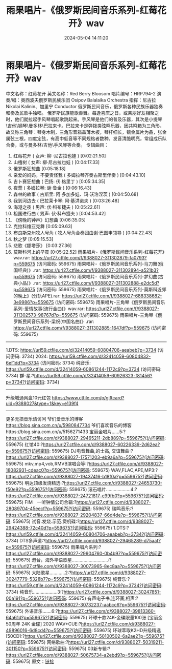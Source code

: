 ﻿---
title: 雨果唱片-《俄罗斯民间音乐系列-红莓花开》wav
date: 2024-05-04 14:11:20
categories: 古典音乐、新世纪、纯音雅乐
tags: 纯音雅乐
---
# 雨果唱片-《俄罗斯民间音乐系列-红莓花开》wav

中文名称：红莓花开
英文名称：Red Berry Bloosom
唱片编号：HRP794-2
演奏/唱：奥西波夫俄罗斯民族乐团 Osipov Balalaika Orchestra
指挥：尼古拉 Nikolai Kalinin、加里宁 Conductor
俄罗斯民间音乐，俄罗斯各种民族乐器独奏和奏及民歌手独唱。
俄罗斯民族能歌善舞。每逢喜庆之日，或亲朋好友相聚之时，他们就拉起手风琴唱起歌跳起来。手风琴是他们的普及乐器，其次是小提琴\吉他\钢琴\曼多林\巴拉来卡。巴拉来卡是弹拨类弦鸣乐器，因共鸣箱为三角形，故又称三角琴：琴身木制，三角形音箱盖薄木板，琴杆细长，镶金属片为品，张金属弦三根，四度定弦，有高中低音等不同规格者数种。发音清脆明亮，常组成乐队合奏，或与曼多林\吉他\手风琴等合奏。
专辑曲目：
01. 红莓花开 ( 女声: 柳 ·尼古拉也娃 ) [0:02:21.50]
02. 山楂树 ( 女声: 柳·尼古拉也娃 ) [0:04:17.33]
03. 俄罗斯狂想曲 [0:05:18.18]
04. 亲爱的妈妈，不要责怪我 ( 多姆拉琴齐奏古斯里伴奏 ) [0:04:43.10]
05. 吉卜赛狂想曲 ( 巴扬: 伏·格里丁 ) [0:05:34.35]
06. 夜莺 ( 多姆拉琴: 谢·鲁金 ) [0:06:16.43]
07. 森林的故事 ( 古斯里: 阿·多加多娃、玛·沃洛涅茨 ) [0:04:50.68]
08. 我到河边去 ( 巴拉莱卡琴: 阿·基洪诺夫 ) [0:03:26.48]
09. 海港之夜 ( 男声: 伏·科布捷夫 ) [0:05:22.61]
10. 祖国进行曲 ( 男声: 伏·科布捷夫 ) [0:04:53.42]
11. 《傍晚的钟声》幻想曲 [0:06:35.05]
12. 克拉科维亚克舞 [0:05:09.63]
13. 布良斯克州牧人号角 ( 牧人号角合奏团由谢·巴图申领导 ) [0:04:22.43]
14. 秋之梦 [0:05:15.53]
15. 悲歌《娜塔莎》 [0:03:27.36]
16. 莫斯科河上的早晨 [0:05:22.52]
雨果唱片-《俄罗斯民间音乐系列-红莓花开》wav.rar: https://url27.ctfile.com/f/9388027-311302879-fa0793?p=559675
(访问密码: 559675)
雨果唱片-《俄罗斯民间音乐系列-马刀舞(俄国经典)》.rar: https://url27.ctfile.com/f/9388027-311302894-a521b3?p=559675
(访问密码: 559675)
雨果唱片-《俄罗斯民间音乐系列-梦幻曲(古典小品)》.rar: https://url27.ctfile.com/f/9388027-311302888-e2dc5d?p=559675
(访问密码: 559675)
雨果唱片-《俄罗斯民间音乐系列-莫斯科近郊的晚上》(分轨APE).rar: https://url27.ctfile.com/f/9388027-688338682-3e9986?p=559675
(访问密码: 559675)
雨果唱片-三角琴《俄罗斯民间音乐系列-爱情故事(流行金曲)》wav.rar: https://url27.ctfile.com/f/9388027-311302573-98767d?p=559675
(访问密码: 559675)
雨果唱片-三角琴《俄罗斯民间音乐系列-梁祝(中国名曲)》.rar: https://url27.ctfile.com/f/9388027-311302885-1647df?p=559675
(访问密码: 559675)
*********************************************************************************************
1.DTS: https://url59.ctfile.com/d/32414059-60804706-aeabeb?p=3734
(访问密码: 3734)
2024: https://url59.ctfile.com/d/32414059-60804832-6ef1dd?p=3734
(访问密码: 3734)
纯音乐: https://url59.ctfile.com/d/32414059-60861244-1172c9?p=3734
(访问密码: 3734)
群-星:?https://url59.ctfile.com/d/32414059-60926323-f81456?p=3734?(访问密码:
3734)
*****************************************************
升级城通网盘10元红包 https://www.ctfile.com/p/giftcard?uid=9388027&type=1&key=e139f4
**************************
更多无损音乐请访问
爷们爱音乐的博客
https://blog.sina.com.cn/u/5980847734
爷们喜欢音乐的博客https://blog.sina.com.cn/u/5156271433
宝丽金唱片......5:?https://url27.ctfile.com/d/9388027-29465211-2db889?p=559675?(访问密码:
559675)
红馆40:?https://url27.ctfile.com/d/9388027-60226339-2d62ea?p=559675?(访问密码:
559675)
DJ电音舞曲,的士高, 交谊舞曲:?https://url27.ctfile.com/d/9388027-17571203-eb9a6a?p=559675?(访问密码:
559675)
mkv,mp4,vob,RMVB演唱会等:?https://url27.ctfile.com/d/9388027-18082931-cdeac0?p=559675?(访问密码:
559675)
WAV,FLAC,APE,MP3:?https://url27.ctfile.com/d/9388027-19437416-b18f0a?p=559675?(访问密码:
559675)
明达顶级发烧精选:?https://url27.ctfile.com/d/9388027-24653730-f50e92?p=559675?(访问密码:
559675)
滚石唱片...................4:?https://url27.ctfile.com/d/9388027-24721817-c99fb0?p=559675?(访问密码:
559675)
FIM　一听钟情公司合辑:?https://url27.ctfile.com/d/9388027-28089704-45eecf?p=559675?(访问密码:
559675)
瑞鸣音乐:?https://url27.ctfile.com/d/9388027-29204837-66d4de?p=559675?(访问密码:
559675)
试音.发烧.示范.煲机碟:?https://url27.ctfile.com/d/9388027-29424388-72c40d?p=559675?(访问密码:
559675)
1.DTS:?https://url59.ctfile.com/d/32414059-60804706-aeabeb?p=3734?(访问密码:
3734)
DTS多声道:?https://url27.ctfile.com/d/9388027-29465289-d75aaf?p=559675?(访问密码:
559675)
雨果唱片系列:?https://url27.ctfile.com/d/9388027-29904760-0b4b97?p=559675?(访问密码:
559675)
港台，海外华语歌星............................:?https://url27.ctfile.com/d/9388027-30073965-8ec8aa?p=559675?(访问密码:
559675)
大陆歌星............2:?https://url27.ctfile.com/d/9388027-30247779-5328b7?p=559675?(访问密码:
559675)
纯音乐:?https://url59.ctfile.com/d/32414059-60861244-1172c9?p=3734?(访问密码:
3734)
纯音乐...................3:?https://url27.ctfile.com/d/9388027-30247851-00a191?p=559675?(访问密码:
559675)
有声电子书,连环画,相声:?https://url27.ctfile.com/d/9388027-30732237-aabcc6?p=559675?(访问密码:
559675)
外语音乐.......6:?https://url27.ctfile.com/d/9388027-39813360-64a61d?p=559675?(访问密码:
559675)
环球十款24K-金碟限量100张 [宝丽金50周年 24K 金碟] 2020 WAV+CUE:?https://url27.ctfile.com/d/9388027-49896016-6d8cd4?p=559675?(访问密码:
559675)
环球萃取K2HD升级精选[50CD]:?https://url27.ctfile.com/d/9388027-50100502-6a2ae2?p=559675?(访问密码:
559675)
网络歌曲:?https://url27.ctfile.com/d/9388027-50319211-301150?p=559675?(访问密码:
559675)
03新专辑:?https://url27.ctfile.com/d/9388027-50675734-a2ebd9?p=559675?(访问密码:
559675)
原文：[链接](https://blog.sina.com.cn/s/blog_1647c7e76010315hj.html)